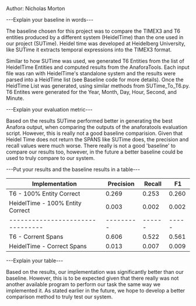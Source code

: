 Author: Nicholas Morton

---Explain your baseline in words---

The baseline chosen for this project was to compare the TIMEX3 and T6 entities produced by a different system (HeidelTime) than the one used in our project (SUTime).  Heidel time was developed at Heidelberg University, like SUTime it extracts temporal expressions into the TIMEX3 format.  

Similar to how SUTime was used, we generated T6 Entities from the list of HeidelTime Entities and computed results from the AnaforaTools. Each input file was ran with HeidelTime's standalone system and the results were parsed into a HeidTime list (see Baseline code for more details).  Once the HeidTime List was generated, using similar methods from SUTime_To_T6.py. T6 Entites were generated for the Year, Month, Day, Hour, Second, and Minute.

---Explain your evaluation metric---

Based on the results SUTime performed better in generating the best Anafora output, when comparing the outputs of the anaforatools evaluation script.  However, this is really not a good baseline comparision.  Given that Heidel Time does not return the SPANS like SUTime does, the precision and recall values were much worse. There really is not a good 'baseline' to compare our results too, however, in the future a better baseline could be used to truly compare to our system. 

---Put your results and the baseline results in a table---

| Implementation                   | Precision | Recall |   F1  |
| -------------------------------- | --------- | ------ | ----- |
| T6 - 100% Entity Correct         |  0.269    | 0.253  | 0.260 |
| HeidelTime - 100% Entity Correct |  0.003    | 0.002  | 0.002 |
| -------------------------------- | --------- | ------ | ----- |
| T6 - Corrent Spans               |  0.606    | 0.522  | 0.561 |   
| HeidelTime - Correct Spans       |  0.013    | 0.007  | 0.009 |

---Explain your table---

Based on the results, our implementation was significantly better than our baseline.  However, this is to be expected given that there really was not another available program to perform our task the same way we implemented it.  As stated earlier in the future, we hope to develop a better comparison method to truly test our system.
